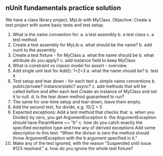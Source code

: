 nUnit fundamentals practice solution
---

We have a class library project, MyLib with MyClass.
Objective: Create a test project with some basic tests and test setup.

1. What is the name convention for:
	a. a test assembly
	b. a test class
	c. a test method
2. Create a test assembly for MyLib
	a. what should be the name?
	b. add nunit to the assembly
3. Create a test fixture - for MyClass
	a. what the name should be
	b. what attribute do you apply?
	c. add instance field to keep MyClass
4. What is constraint vs classic model for assert - overview.
5. Add single unit test for Add(): 1+2=3
	a. what the name should be?
	b. test it
6. Test setup and tear down - for each test
	a. simple name conventions
	b. public/private? instance/static? async?
	c. add methods that will be called before and after each test
	Create an instance of MyClass and set it to null.
	d. Is the tear down method guaranteed to run?
7. The same for one-time setup and tear-down, leave them empty.
8. Add the second test, for divide, e.g. 10/2 = 5
9. Expected exceptions: Add a test method that checks that:
	a. when you Divide() by zero, you get ArgumentException
	b. the ArgumentException should have ParamName == "b"
	c. how do you catch exactly the specified exception type and how any of derived exceptions
Add some description to this test:  "When the divisor is zero the method should throw ArgumentException with the b argument specified in it."
10. Make any of the test ignored, with the reason "Suspended until issue #123 resolved."
	a. how do you ignore the whole test fixture?
